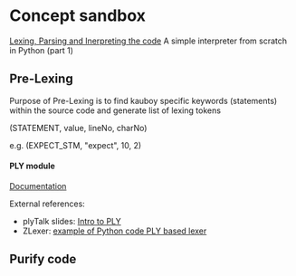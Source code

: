 Concept sandbox
=================

[Lexing, Parsing and Inerpreting the code](http://www.jayconrod.com/posts/37/a-simple-interpreter-from-scratch-in-python-part-1)
A simple interpreter from scratch in Python (part 1)

Pre-Lexing
--------------------------

Purpose of Pre-Lexing is to find kauboy specific keywords (statements) within the source code and generate list of lexing tokens

(STATEMENT, value, lineNo, charNo)

e.g.
(EXPECT_STM, "expect", 10, 2)


#### PLY module
[Documentation](http://www.dabeaz.com/ply/ply.html#ply_nn36)

External references:
- plyTalk slides:  [Intro to PLY](http://www.dabeaz.com/ply/PLYTalk.pdf)
- ZLexer: [example of Python code PLY based lexer](https://github.com/woshifyz/zlang/blob/master/zlexer.py)

Purify code
--------------------------

